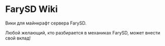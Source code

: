 # FarySD Wiki

Вики для майнкрафт сервера FarySD.

Любой желающий, кто разбирается в механиках FarySD, может внести свой вклад!
